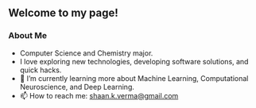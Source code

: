 ## Welcome to my page!

### About Me
* Computer Science and Chemistry major.
* I love exploring new technologies, developing software solutions, and quick hacks.
* 🌱 I’m currently learning more about Machine Learning, Computational Neuroscience, and Deep Learning.
* 📫 How to reach me: shaan.k.verma@gmail.com



<!--
**shaanverma/shaanverma** is a ✨ _special_ ✨ repository because its `README.md` (this file) appears on your GitHub profile.

Here are some ideas to get you started:

- 🔭 I’m currently working on ...
- 🌱 I’m currently learning ...
- 👯 I’m looking to collaborate on ...
- 🤔 I’m looking for help with ...
- 💬 Ask me about ...
- 📫 How to reach me: ...
- 😄 Pronouns: ...
- ⚡ Fun fact: ...
-->
